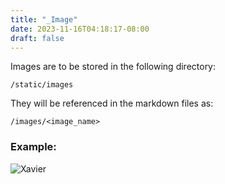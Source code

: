```yaml
---
title: "_Image"
date: 2023-11-16T04:18:17-08:00
draft: false
---
```


Images are to be stored in the following directory: 
```
/static/images
``` 

They will be referenced in the markdown files as: 
```
/images/<image_name>
```

### Example: 
![Xavier](/notes/images/xavier.jpg)
